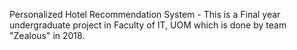 Personalized Hotel Recommendation System - 
This is a Final year undergraduate project in Faculty of IT, UOM which is done by team "Zealous" in 2018.
